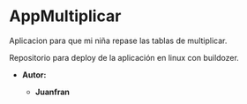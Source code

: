 # AppMultiplicar
Aplicacion para que mi niña repase las tablas de multiplicar.

Repositorio para deploy de la aplicación en linux con buildozer.

* **Autor:**

    * **Juanfran**